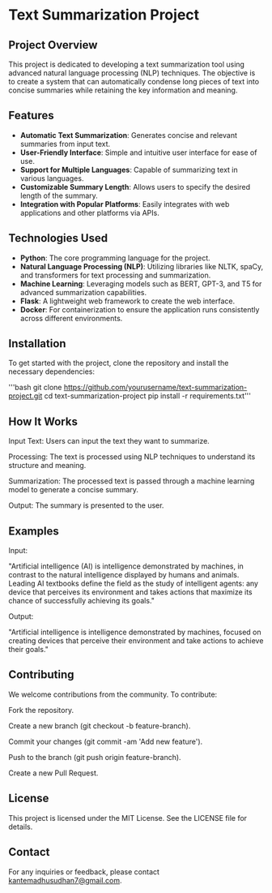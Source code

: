 # Text Summarization Project

## Project Overview

This project is dedicated to developing a text summarization tool using advanced natural language processing (NLP) techniques. The objective is to create a system that can automatically condense long pieces of text into concise summaries while retaining the key information and meaning.

## Features

- **Automatic Text Summarization**: Generates concise and relevant summaries from input text.
- **User-Friendly Interface**: Simple and intuitive user interface for ease of use.
- **Support for Multiple Languages**: Capable of summarizing text in various languages.
- **Customizable Summary Length**: Allows users to specify the desired length of the summary.
- **Integration with Popular Platforms**: Easily integrates with web applications and other platforms via APIs.

## Technologies Used

- **Python**: The core programming language for the project.
- **Natural Language Processing (NLP)**: Utilizing libraries like NLTK, spaCy, and transformers for text processing and summarization.
- **Machine Learning**: Leveraging models such as BERT, GPT-3, and T5 for advanced summarization capabilities.
- **Flask**: A lightweight web framework to create the web interface.
- **Docker**: For containerization to ensure the application runs consistently across different environments.

## Installation

To get started with the project, clone the repository and install the necessary dependencies:

'''bash
git clone https://github.com/yourusername/text-summarization-project.git
cd text-summarization-project
pip install -r requirements.txt'''


## How It Works
Input Text: Users can input the text they want to summarize.

Processing: The text is processed using NLP techniques to understand its structure and meaning.

Summarization: The processed text is passed through a machine learning model to generate a concise summary.

Output: The summary is presented to the user.

## Examples
Input:

"Artificial intelligence (AI) is intelligence demonstrated by machines, in contrast to the natural intelligence displayed by humans and animals. Leading AI textbooks define the field as the study of intelligent agents: any device that perceives its environment and takes actions that maximize its chance of successfully achieving its goals."

Output:

"Artificial intelligence is intelligence demonstrated by machines, focused on creating devices that perceive their environment and take actions to achieve their goals."

## Contributing
We welcome contributions from the community. 
To contribute:

Fork the repository.

Create a new branch (git checkout -b feature-branch).

Commit your changes (git commit -am 'Add new feature').

Push to the branch (git push origin feature-branch).

Create a new Pull Request.

## License
This project is licensed under the MIT License. See the LICENSE file for details.

## Contact
For any inquiries or feedback, please contact kantemadhusudhan7@gmail.com.
